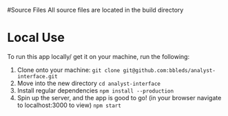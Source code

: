#Source Files
All source files are located in the build directory

# Local Use
To run this app locally/ get it on your machine, run the following:
  1. Clone onto your machine: ```git clone git@github.com:bbleds/analyst-interface.git```
  2. Move into the new directory ```cd analyst-interface```
  3. Install regular dependencies ```npm install --production```
  4. Spin up the server, and the app is good to go! (in your browser navigate to localhost:3000 to view) ```npm start```

